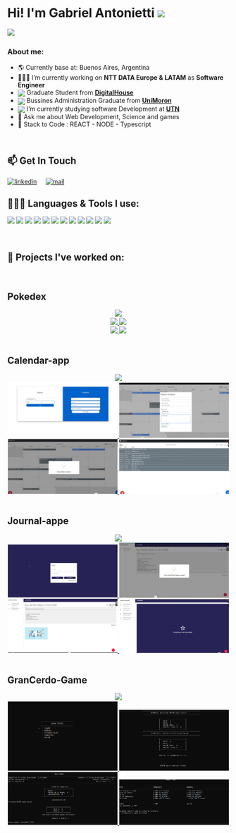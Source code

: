 

<h1>Hi! I'm Gabriel Antonietti <img src="https://raw.githubusercontent.com/iampavangandhi/iampavangandhi/master/gifs/Hi.gif"  height='50px'></h1>
<img src="https://readme-typing-svg.herokuapp.com?color=E9B517&lines=Full+Stack+Developer;Web3+enthusiast">

<!-- Tengo que agregar imagen portada -->
### About me:
- 🌎 Currently base at: Buenos Aires, Argentina
- 👨🏻‍💻 I’m currently working on **NTT DATA Europe & LATAM** as **Software Engineer**
- <img align='center' src="https://t0.gstatic.com/faviconV2?client=SOCIAL&type=FAVICON&fallback_opts=TYPE,SIZE,URL&url=http://www.digitalhouse.com/ar&size=16" width="20px"> Graduate Student from **[DigitalHouse](https://www.digitalhouse.com/ar)**
- <img align='center' src="https://t1.gstatic.com/faviconV2?client=SOCIAL&type=FAVICON&fallback_opts=TYPE,SIZE,URL&url=http://www.unimoron.edu.ar&size=16" width="20px"> Bussines Administration Graduate from **[UniMoron](https://www.unimoron.edu.ar/)**
- <img align='center' src="https://t1.gstatic.com/faviconV2?client=SOCIAL&type=FAVICON&fallback_opts=TYPE,SIZE,URL&url=http://www.frgp.utn.edu.ar&size=16" width="20px"> I’m currently studying software Development at **[UTN](https://www.frgp.utn.edu.ar/)**
- 💬 Ask me about Web Development, Science and games
- 💬 Stack to Code : REACT - NODE - Typescript
<br />

## 📫 Get In Touch
<a href="https://www.linkedin.com/in/gabriel-ruben-antonietti/" target="_blank"><img src="https://www.vectorlogo.zone/logos/linkedin/linkedin-icon.svg" width="35px" alt="linkedin"></a>
&nbsp; &nbsp;
<a href="mailto:gabril.r.antonietti@gmail.com"><img src="https://www.vectorlogo.zone/logos/gmail/gmail-icon.svg" width="35px" alt="mail"></a>
&nbsp; &nbsp;



## 👨🏻‍💻 Languages & Tools I use:

<a href="https://www.javascript.com/" target="_blank" title="JavaScript"><img src="https://img.icons8.com/color/48/000000/javascript.png"/></a>
<a href="https://www.typescriptlang.org/" target="_blank" title="TypeScript"><img src="https://img.icons8.com/color/48/000000/typescript.png"/></a>
<a href="https://www.w3schools.com/html/" target="_blank" title="HTML5"><img src="https://img.icons8.com/color/48/000000/html-5.png"/></a>
<a href="https://www.w3schools.com/css/" target="_blank" title="CSS3"><img src="https://img.icons8.com/color/48/000000/css3.png"/></a>
<a href="https://reactjs.org/" target="_blank" title="React"><img src="https://img.icons8.com/color/48/000000/react-native.png"/></a>
<a href="https://nextjs.org/" target="_blank" title="Next.js"><img width="48px" src="https://s2.qwant.com/thumbr/0x0/4/c/51a9ba451825929e69f00ddaa26db870683cbf42daec0ccaf4dc9896b0fc8f/next-logo.png?u=https%3A%2F%2Fassets.vercel.com%2Fimage%2Fupload%2Fv1607554385%2Frepositories%2Fnext-js%2Fnext-logo.png&q=0&b=1&p=0&a=0"/></a>
<a href="https://redux.js.org/" target="_blank" title="Redux"><img src="https://img.icons8.com/color/48/000000/redux.png"/></a>
<a href="https://nodejs.org/" target="_blank" title="Node.js"><img src="https://img.icons8.com/color/48/000000/nodejs.png"/></a>
<a href="https://sequelize.org/" target="_blank" title="Sequelize"><img width="40px" src="https://s2.qwant.com/thumbr/0x380/f/1/def6e5a6cedacd5856251aeaef7e52119bf19a4f70ada987080f4a3db8e074/sequelize-logo-png-transparent.png?u=https%3A%2F%2Fcdn.freebiesupply.com%2Flogos%2Flarge%2F2x%2Fsequelize-logo-png-transparent.png&q=0&b=1&p=0&a=0"/></a>
<a href="https://www.postgresql.org/" target="_blank" title="PostgreSQL"><img src="https://img.icons8.com/color/48/000000/postgresql.png"/></a>
<a href="https://code.visualstudio.com/" target="_blank" title="Visual Studio Code"><img width='48px'  src="https://upload.wikimedia.org/wikipedia/commons/thumb/9/9a/Visual_Studio_Code_1.35_icon.svg/2048px-Visual_Studio_Code_1.35_icon.svg.png"/></a>
<a href="https://git-scm.com/" target="_blank" title="Git"><img src="https://img.icons8.com/color/48/000000/git.png"/></a>

&nbsp;
  ## 🔨 Projects I've worked on:

  <br>
  <div>
    <h2>Pokedex</h2>
    <div align="center">
      <a href="https://github.com/Gabriel030/pokedex_api">
        <img src="https://github-readme-stats.vercel.app/api/pin/?username=gabriel030&repo=pokedex_api&show_owner=true&theme=slateorange" />
      </a>
    </div>
    <div align='center'>
      <div>
        <a href="https://github.com/Gabriel030/pokedex_api">
          <img src="https://raw.githubusercontent.com/Gabriel030/pokedex_api/main/pokeapi1.jpg" width=49.5%>
        </a>
        <a href="https://github.com/Gabriel030/pokedex_api">
          <img src="https://raw.githubusercontent.com/Gabriel030/pokedex_api/main/pokeapi2.jpg" width=49.5%>
        </a>
      </div>
      <div>
        <a href="https://github.com/Gabriel030/pokedex_api">
          <img src="https://raw.githubusercontent.com/Gabriel030/pokedex_api/main/pokeapi3.jpg" width=49.5%>
        </a>
        <a href="https://github.com/Gabriel030/pokedex_api">
          <img src="https://raw.githubusercontent.com/Gabriel030/pokedex_api/main/pokeapi4.jpg" width=49.5%>
        </a>
      </div>
    </div>      
  </div>
  
  <br>
  <div>
    <h2>Calendar-app</h2>
    <div align="center">
      <a href="https://github.com/Gabriel030/calendar-backend-v1">
        <img src="https://github-readme-stats.vercel.app/api/pin/?username=gabriel030&repo=calendar-backend-v1&show_owner=true&theme=slateorange" />
      </a>
    </div>
    <div align='center'>
      <div>
        <a href="https://github.com/Gabriel030/calendar-backend-v1">
          <img src="https://raw.githubusercontent.com/Gabriel030/calendar-backend-v1/main/calendar1.jpg" width=49.5%>
        </a>
        <a href="https://github.com/Gabriel030/calendar-backend-v1">
          <img src="https://raw.githubusercontent.com/Gabriel030/calendar-backend-v1/main/calendar2.jpg" width=49.5%>
        </a>
      </div>
      <div>
        <a href="https://github.com/Gabriel030/calendar-backend-v1">
          <img src="https://raw.githubusercontent.com/Gabriel030/calendar-backend-v1/main/calendar3.jpg" width=49.5%>
        </a>
        <a href="https://github.com/Gabriel030/calendar-backend-v1">
          <img src="https://github.com/Gabriel030/calendar-backend-v1/blob/main/calendar4.jpg" width=49.5%>
        </a>
      </div>
    </div>      
  </div>

   <br>
  <div>
    <h2>Journal-appe</h2>
    <div align="center">
      <a href="https://github.com/Gabriel030/Journal-app-react">
        <img src="https://github-readme-stats.vercel.app/api/pin/?username=gabriel030&repo=granCerdoTP-UTN&show_owner=true&theme=slateorange" />
      </a>
    </div>
    <div align='center'>
      <div>
        <a href="https://github.com/Gabriel030/Journal-app-react">
          <img src="https://raw.githubusercontent.com/Gabriel030/Journal-app-react/main/journal1.jpg" width=49.5%>
        </a>
        <a href="https://github.com/Gabriel030/Journal-app-react">
          <img src="https://raw.githubusercontent.com/Gabriel030/Journal-app-react/main/journal2.jpg" width=49.5%>
        </a>
      </div>
      <div>
        <a href="https://github.com/Gabriel030/Journal-app-react">
          <img src="https://raw.githubusercontent.com/Gabriel030/Journal-app-react/main/journal3.jpg" width=49.5%>
        </a>
        <a href="https://github.com/Gabriel030/Journal-app-react">
          <img src="https://raw.githubusercontent.com/Gabriel030/Journal-app-react/main/journal4.jpg" width=49.5%>
        </a>
      </div>
    </div>      
  </div>
  
  
   <br>
  <div>
    <h2>GranCerdo-Game</h2>
    <div align="center">
      <a href="https://github.com/Gabriel030/granCerdoTP-UTN">
        <img src="https://github-readme-stats.vercel.app/api/pin/?username=gabriel030&repo=granCerdoTP-UTN&show_owner=true&theme=slateorange" />
      </a>
    </div>
    <div align='center'>
      <div>
        <a href="https://github.com/Gabriel030/granCerdoTP-UTN">
          <img src="https://raw.githubusercontent.com/Gabriel030/granCerdoTP-UTN/main/MenuPrincipal.png" width=49.5%>
        </a>
        <a href="https://github.com/Gabriel030/Journal-app-react">
          <img src="https://raw.githubusercontent.com/Gabriel030/granCerdoTP-UTN/main/seleccionDePrimerLanzador.png" width=49.5%>
        </a>
      </div>
      <div>
        <a href="https://github.com/Gabriel030/granCerdoTP-UTN">
          <img src="https://raw.githubusercontent.com/Gabriel030/granCerdoTP-UTN/main/rondaJugada.png" width=49.5%>
        </a>
        <a href="https://github.com/Gabriel030/granCerdoTP-UTN">
          <img src="https://raw.githubusercontent.com/Gabriel030/granCerdoTP-UTN/main/calculoGanador.png" width=49.5%>
        </a>
      </div>
    </div>      
  </div>
  
  
